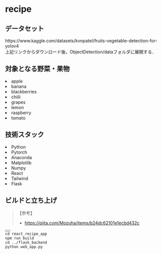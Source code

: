 # recipe

<h2>データセット</h2>
https://www.kaggle.com/datasets/kvnpatel/fruits-vegetable-detection-for-yolov4 <br>
上記リンクからダウンロード後，ObjectDetection/dataフォルダに展開する．

<h2>対象となる野菜・果物</h2>
<li>apple</li>
<li>banana</li>
<li>blackberries</li>
<li>chilli</li>
<li>grapes</li>
<li>lemon</li>
<li>raspberry</li>
<li>tomato</li>


<h2>技術スタック</h2>
<li>Python</li>
<li>Pytorch</li>
<li>Anaconda</li>
<li>Matplotlib</li>
<li>Numpy</li>
<li>React</li>
<li>Tailwind</li>
<li>Flask</li>

<h2>ビルドと立ち上げ</h2>

<blockquote>
<p>【参考】</p>
<ul>
<li>
<p><a href=https://qiita.com/Mozuha/items/b24dc62101e1ecbd432c>https://qiita.com/Mozuha/items/b24dc62101e1ecbd432c</a></p>
</li>
</ul>
</blockquote>

<pre><div class="buttons"><button class="fa fa-copy clip-button" title="Copy to clipboard" aria-label="Copy to clipboard"><i class="tooltiptext"></i></button></div><code class="language-bash hljs">cd react_recipe_app
npm run build
cd ../flask_backend
python web_app.py
</code></pre>